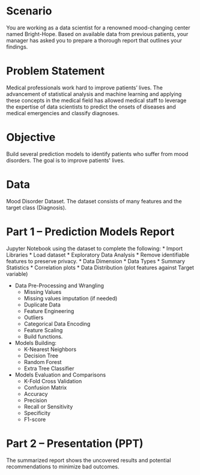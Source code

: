 # Scenario
You are working as a data scientist for a renowned mood-changing center named Bright-Hope. Based on available data from previous patients, your manager has asked you to prepare a thorough report that outlines your findings.

# Problem Statement
Medical professionals work hard to improve patients’ lives. The advancement of statistical analysis and machine learning and applying these concepts in the medical field has allowed medical staff to leverage the expertise of data scientists to predict the onsets of diseases and medical emergencies and classify diagnoses.

# Objective 
Build several prediction models to identify patients who suffer from mood disorders. The goal is to improve patients' lives.

# Data
Mood Disorder Dataset. The dataset consists of many features and the target class (Diagnosis).

# Part 1 – Prediction Models Report

Jupyter Notebook using the dataset to complete the following:
      * Import Libraries
      * Load dataset
      * Exploratory Data Analysis
      * Remove identifiable features to preserve privacy.
      * Data Dimension
      * Data Types
      * Summary Statistics
      * Correlation plots
      * Data Distribution (plot features against Target variable)
   * Data Pre-Processing and Wrangling
      * Missing Values
      * Missing values imputation (if needed)
      * Duplicate Data
      * Feature Engineering
      * Outliers
      * Categorical Data Encoding
      * Feature Scaling
      * Build functions.
   * Models Building:
      * K-Nearest Neighbors
      * Decision Tree
      * Random Forest
      * Extra Tree Classifier
   * Models Evaluation and Comparisons
     * K-Fold Cross Validation
     * Confusion Matrix
     * Accuracy
     * Precision
     * Recall or Sensitivity
     * Specificity
     * F1-score

# Part 2 – Presentation (PPT)
The summarized report shows the uncovered results and potential recommendations to minimize bad outcomes.

